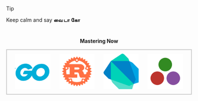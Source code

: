 > [!TIP]
> Keep calm and say **வை டா கோ**

<div align="center">

#

<b>Mastering Now</b>
</div>

<div align="center" style="border: 2px solid #ccc; padding: 10px; display: inline-block;">
  <img src="/img/golang.png" alt="golang" width="20%" style="margin: 0 10px;" />
  <img src="/img/rust.png" alt="rust" width="20%" style="margin: 0 10px;" />
  <img src="/img/dart.png" alt="dart" width="20%" style="margin: 0 10px;" />
  <img src="/img/julia.png" alt="julia" width="20%" style="margin: 0 10px;" />
</div>

#

<!--

                                                     dP d88   a8888a  
                                                     88  88  d8' ..8b 
88d8b.d8b. dP    dP .d8888b. dP    dP 88d888b. .d888b88  88  88 .P 88 
88'`88'`88 88    88 88'  `88 88    88 88'  `88 88'  `88  88  88 d' 88 
88  88  88 88.  .88 88.  .88 88.  .88 88    88 88.  .88  88  Y8'' .8P 
dP  dP  dP `88888P' `8888P88 `88888P' dP    dP `88888P8 d88P  Y8888P  
                         .88                                          
                     d8888P                                           

-->

<!--
 "YOU FOUND SOMETHING WHICH IS HIDDEN" |  "நீங்கள் மறைக்கப்பட்ட ஒன்றைக் கண்டுபிடித்துள்ளீர்கள்"
-->
